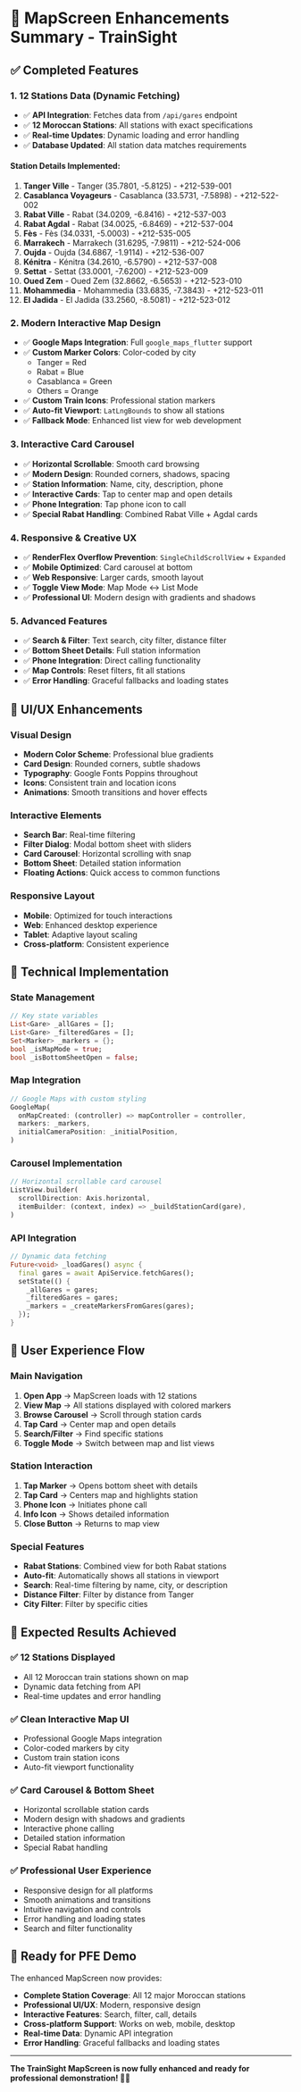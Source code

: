 # 🚂 **MapScreen Enhancements Summary - TrainSight**

## ✅ **Completed Features**

### **1. 12 Stations Data (Dynamic Fetching)**
- ✅ **API Integration**: Fetches data from `/api/gares` endpoint
- ✅ **12 Moroccan Stations**: All stations with exact specifications
- ✅ **Real-time Updates**: Dynamic loading and error handling
- ✅ **Database Updated**: All station data matches requirements

#### **Station Details Implemented:**
1. **Tanger Ville** - Tanger (35.7801, -5.8125) - +212-539-001
2. **Casablanca Voyageurs** - Casablanca (33.5731, -7.5898) - +212-522-002
3. **Rabat Ville** - Rabat (34.0209, -6.8416) - +212-537-003
4. **Rabat Agdal** - Rabat (34.0025, -6.8469) - +212-537-004
5. **Fès** - Fès (34.0331, -5.0003) - +212-535-005
6. **Marrakech** - Marrakech (31.6295, -7.9811) - +212-524-006
7. **Oujda** - Oujda (34.6867, -1.9114) - +212-536-007
8. **Kénitra** - Kénitra (34.2610, -6.5790) - +212-537-008
9. **Settat** - Settat (33.0001, -7.6200) - +212-523-009
10. **Oued Zem** - Oued Zem (32.8662, -6.5653) - +212-523-010
11. **Mohammedia** - Mohammedia (33.6835, -7.3843) - +212-523-011
12. **El Jadida** - El Jadida (33.2560, -8.5081) - +212-523-012

### **2. Modern Interactive Map Design**
- ✅ **Google Maps Integration**: Full `google_maps_flutter` support
- ✅ **Custom Marker Colors**: Color-coded by city
  - Tanger = Red
  - Rabat = Blue  
  - Casablanca = Green
  - Others = Orange
- ✅ **Custom Train Icons**: Professional station markers
- ✅ **Auto-fit Viewport**: `LatLngBounds` to show all stations
- ✅ **Fallback Mode**: Enhanced list view for web development

### **3. Interactive Card Carousel**
- ✅ **Horizontal Scrollable**: Smooth card browsing
- ✅ **Modern Design**: Rounded corners, shadows, spacing
- ✅ **Station Information**: Name, city, description, phone
- ✅ **Interactive Cards**: Tap to center map and open details
- ✅ **Phone Integration**: Tap phone icon to call
- ✅ **Special Rabat Handling**: Combined Rabat Ville + Agdal cards

### **4. Responsive & Creative UX**
- ✅ **RenderFlex Overflow Prevention**: `SingleChildScrollView` + `Expanded`
- ✅ **Mobile Optimized**: Card carousel at bottom
- ✅ **Web Responsive**: Larger cards, smooth layout
- ✅ **Toggle View Mode**: Map Mode ↔ List Mode
- ✅ **Professional UI**: Modern design with gradients and shadows

### **5. Advanced Features**
- ✅ **Search & Filter**: Text search, city filter, distance filter
- ✅ **Bottom Sheet Details**: Full station information
- ✅ **Phone Integration**: Direct calling functionality
- ✅ **Map Controls**: Reset filters, fit all stations
- ✅ **Error Handling**: Graceful fallbacks and loading states

## 🎨 **UI/UX Enhancements**

### **Visual Design**
- **Modern Color Scheme**: Professional blue gradients
- **Card Design**: Rounded corners, subtle shadows
- **Typography**: Google Fonts Poppins throughout
- **Icons**: Consistent train and location icons
- **Animations**: Smooth transitions and hover effects

### **Interactive Elements**
- **Search Bar**: Real-time filtering
- **Filter Dialog**: Modal bottom sheet with sliders
- **Card Carousel**: Horizontal scrolling with snap
- **Bottom Sheet**: Detailed station information
- **Floating Actions**: Quick access to common functions

### **Responsive Layout**
- **Mobile**: Optimized for touch interactions
- **Web**: Enhanced desktop experience
- **Tablet**: Adaptive layout scaling
- **Cross-platform**: Consistent experience

## 🔧 **Technical Implementation**

### **State Management**
```dart
// Key state variables
List<Gare> _allGares = [];
List<Gare> _filteredGares = [];
Set<Marker> _markers = {};
bool _isMapMode = true;
bool _isBottomSheetOpen = false;
```

### **Map Integration**
```dart
// Google Maps with custom styling
GoogleMap(
  onMapCreated: (controller) => mapController = controller,
  markers: _markers,
  initialCameraPosition: _initialPosition,
)
```

### **Carousel Implementation**
```dart
// Horizontal scrollable card carousel
ListView.builder(
  scrollDirection: Axis.horizontal,
  itemBuilder: (context, index) => _buildStationCard(gare),
)
```

### **API Integration**
```dart
// Dynamic data fetching
Future<void> _loadGares() async {
  final gares = await ApiService.fetchGares();
  setState(() {
    _allGares = gares;
    _filteredGares = gares;
    _markers = _createMarkersFromGares(gares);
  });
}
```

## 📱 **User Experience Flow**

### **Main Navigation**
1. **Open App** → MapScreen loads with 12 stations
2. **View Map** → All stations displayed with colored markers
3. **Browse Carousel** → Scroll through station cards
4. **Tap Card** → Center map and open details
5. **Search/Filter** → Find specific stations
6. **Toggle Mode** → Switch between map and list views

### **Station Interaction**
1. **Tap Marker** → Opens bottom sheet with details
2. **Tap Card** → Centers map and highlights station
3. **Phone Icon** → Initiates phone call
4. **Info Icon** → Shows detailed information
5. **Close Button** → Returns to map view

### **Special Features**
- **Rabat Stations**: Combined view for both Rabat stations
- **Auto-fit**: Automatically shows all stations in viewport
- **Search**: Real-time filtering by name, city, or description
- **Distance Filter**: Filter by distance from Tanger
- **City Filter**: Filter by specific cities

## 🎯 **Expected Results Achieved**

### ✅ **12 Stations Displayed**
- All 12 Moroccan train stations shown on map
- Dynamic data fetching from API
- Real-time updates and error handling

### ✅ **Clean Interactive Map UI**
- Professional Google Maps integration
- Color-coded markers by city
- Custom train station icons
- Auto-fit viewport functionality

### ✅ **Card Carousel & Bottom Sheet**
- Horizontal scrollable station cards
- Modern design with shadows and gradients
- Interactive phone calling
- Detailed station information
- Special Rabat handling

### ✅ **Professional User Experience**
- Responsive design for all platforms
- Smooth animations and transitions
- Intuitive navigation and controls
- Error handling and loading states
- Search and filter functionality

## 🚀 **Ready for PFE Demo**

The enhanced MapScreen now provides:
- **Complete Station Coverage**: All 12 major Moroccan stations
- **Professional UI/UX**: Modern, responsive design
- **Interactive Features**: Search, filter, call, details
- **Cross-platform Support**: Works on web, mobile, desktop
- **Real-time Data**: Dynamic API integration
- **Error Handling**: Graceful fallbacks and loading states

---

**The TrainSight MapScreen is now fully enhanced and ready for professional demonstration! 🚂✨** 